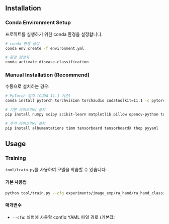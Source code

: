 ## Installation

### Conda Environment Setup

프로젝트를 실행하기 위한 conda 환경을 설정합니다.

```bash
# conda 환경 생성
conda env create -f environment.yml

# 환경 활성화
conda activate disease-classification
```

### Manual Installation (Recommend)

수동으로 설치하는 경우:

```bash
# PyTorch 설치 (CUDA 11.1 기준)
conda install pytorch torchvision torchaudio cudatoolkit=11.1 -c pytorch

# 기본 라이브러리 설치
pip install numpy scipy scikit-learn matplotlib pillow opencv-python tqdm wandb yacs grad-cam pandas seaborn

# 추가 라이브러리 설치
pip install albumentations timm tensorboard tensorboardX thop pyyaml
```

## Usage

### Training

`tool/train.py`를 사용하여 모델을 학습할 수 있습니다.

#### 기본 사용법
```bash
python tool/train.py --cfg experiments/image_exp/ra_hand/ra_hand_classifier_OA_Normal.yaml --seed 42
```

#### 매개변수
- `--cfg`: 실험에 사용할 config YAML 파일 경로 (기본값: `experiments/image_exp/ra_hand/ra_hand_classifier_OA_Normal.yaml`)
- `--seed`: 랜덤 시드 (기본값: 42)

#### 주요 기능
- **데이터 균등화**: 클래스별 샘플 수를 균등하게 조정
- **균형 잡힌 샘플링**: 각 배치에서 클래스별 균등한 샘플링
- **층화 분할**: 훈련/검증/테스트 세트에서 클래스 비율 유지
- **WandB 통합**: 실험 추적 및 로깅
- **VGG19 모델**: 사전 훈련된 VGG19 모델 사용

#### 출력
- 모델 체크포인트가 `outputs/` 디렉토리에 저장됩니다
- WandB를 통해 학습 과정이 추적됩니다
- 최종 테스트 정확도가 콘솔에 출력됩니다

